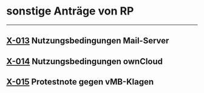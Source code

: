 # sonstige Anträge von RP

----------

## [X-013](X-013.md) **Nutzungsbedingungen Mail-Server**

## [X-014](X-014.md) **Nutzungsbedingungen ownCloud**

## [X-015](X-015.md) **Protestnote gegen vMB-Klagen**